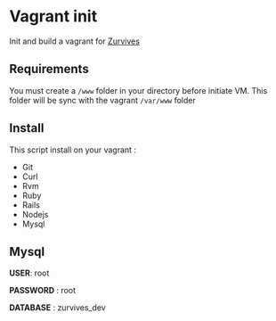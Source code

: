 # Vagrant init

Init and build a vagrant for [Zurvives](https://github.com/Thomas-Maurer/Zurvives)

## Requirements

You must create a `/www` folder in your directory before initiate VM. This folder will be sync with the vagrant `/var/www` folder 

## Install

This script install on your vagrant :

* Git
* Curl
* Rvm
* Ruby
* Rails
* Nodejs
* Mysql

## Mysql

**USER**: root

**PASSWORD** : root

**DATABASE** : zurvives_dev
